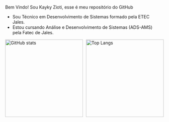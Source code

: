 Bem Vindo!
Sou Kayky Zioti, esse é meu repositório do GitHub
- Sou Técnico em Desenvolvimento de Sistemas formado pela ETEC Jales.
- Estou cursando Análise e Desenvolvimento de Sistemas (ADS-AMS) pela Fatec de Jales.
<div style="display: flex; gap:10px">
      <img style="height: 250px; "src="https://github-readme-stats.vercel.app/api?username=kaykyOne&show_icons=true&theme=radical" alt="GitHub stats">  
      <img style="height: 250px; " src="https://github-readme-stats.vercel.app/api/top-langs/?username=kaykyOne&layout=donut-vertical&theme=radical" alt="Top Langs"></td>
</div>


